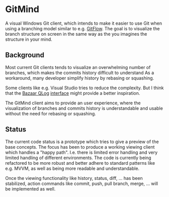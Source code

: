 # GitMind

A visual Windows Git client, which intends to make it easier to use Git when using a branching model similar to e.g. [GitFlow](http://nvie.com/posts/a-successful-git-branching-model/). The goal is to visualize the branch structure on screen in the same way as the you imagines the structure in your mind.


## Background
Most current Git clients tends to visualize an overwhelming number of branches, which makes the commits history difficult to understand As a workaround, many developer simplify history by rebasing or squashing. 

Some clients like e.g. Visual Studio tries to reduce the complexity. But I think that the [Bazaar QLog](http://doc.bazaar.canonical.com/explorer/en/guide/qbzr/qlog.html) [interface](http://stackoverflow.com/questions/5099152/git-history-visualizer-gui-that-can-hide-branches) might provide a better inspiration. 

The GitMind client aims to provide an user experience, where the visualization of branches and commits history is understandable and usable without the need for rebasing or squashing. 


## Status
The current code status is a prototype which tries to give a preview of the base concepts. The focus has been to produce a working viewing client which handles a "happy path". I.e. there is limited error handling and very limited handling of different environments. The code is currently being refactored to be more robust and better adhere to standard patterns like e.g. MVVM, as well as being more readable and understandable. 

Once the viewing functionality like history, status, diff, ... has been stabilized, action commands like commit, push, pull branch, merge, ... will be implemented as well.  
